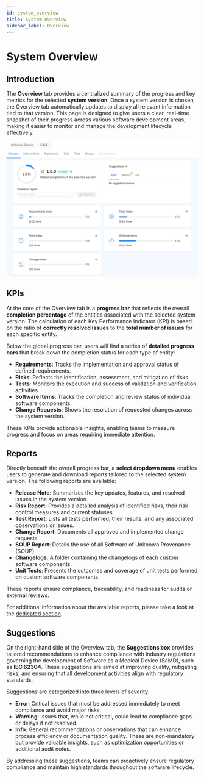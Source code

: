 ```yaml
---
id: system_overview
title: System Overview
sidebar_label: Overview
---
```


# System Overview

## Introduction
The **Overview** tab provides a centralized summary of the progress and key metrics for the selected **system version**. Once a system version is chosen, the Overview tab automatically updates to display all relevant information tied to that version. This page is designed to give users a clear, real-time snapshot of their progress across various software development areas, making it easier to monitor and manage the development lifecycle effectively.

![System version overview](img/system_version_overview.png)

## KPIs
At the core of the Overview tab is a **progress bar** that reflects the overall **completion percentage** of the entities associated with the selected system version. The calculation of each Key Performance Indicator (KPI) is based on the ratio of **correctly resolved issues** to the **total number of issues** for each specific entity.


Below the global progress bar, users will find a series of **detailed progress bars** that break down the completion status for each type of entity:
- **Requirements**: Tracks the implementation and approval status of defined requirements.
- **Risks**: Reflects the identification, assessment, and mitigation of risks.
- **Tests**: Monitors the execution and success of validation and verification activities.
- **Software Items**: Tracks the completion and review status of individual software components.
- **Change Requests**: Shows the resolution of requested changes across the system version.

These KPIs provide actionable insights, enabling teams to measure progress and focus on areas requiring immediate attention.

## Reports
Directly beneath the overall progress bar, a **select dropdown menu** enables users to generate and download reports tailored to the selected system version. The following reports are available:
- **Release Note**: Summarizes the key updates, features, and resolved issues in the system version.
- **Risk Report**: Provides a detailed analysis of identified risks, their risk control measures and current statuses.
- **Test Report**: Lists all tests performed, their results, and any associated observations or issues.
- **Change Report**: Documents all approved and implemented change requests.
- **SOUP Report**: Details the use of all Software of Unknown Provenance (SOUP).
- **Changelogs**: A folder containing the changelogs of each custom software components.
- **Unit Tests**: Presents the outcomes and coverage of unit tests performed on custom software components.

These reports ensure compliance, traceability, and readiness for audits or external reviews.

For additional information about the available reports, please take a look at the [dedicated section](reports.md).

## Suggestions
On the right-hand side of the Overview tab, the **Suggestions box** provides tailored recommendations to enhance compliance with industry regulations governing the development of Software as a Medical Device (SaMD), such as **IEC 62304**. These suggestions are aimed at improving quality, mitigating risks, and ensuring that all development activities align with regulatory standards.

Suggestions are categorized into three levels of severity:
- **Error**: Critical issues that must be addressed immediately to meet compliance and avoid major risks.
- **Warning**: Issues that, while not critical, could lead to compliance gaps or delays if not resolved.
- **Info**: General recommendations or observations that can enhance process efficiency or documentation quality. These are non-mandatory but provide valuable insights, such as optimization opportunities or additional audit notes.

By addressing these suggestions, teams can proactively ensure regulatory compliance and maintain high standards throughout the software lifecycle.
